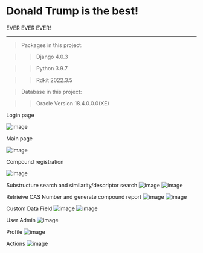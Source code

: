 # Donald Trump is the best!

EVER EVER EVER!



**********************************************
>Packages in this project:

>>Django                 4.0.3

>>Python                 3.9.7

>>Rdkit                  2022.3.5

>Database in this project:

>>Oracle                 Version 18.4.0.0.0(XE)

Login page

![image](https://user-images.githubusercontent.com/110211839/188128686-bad3e1c1-56cd-48ee-a824-40bb9104be38.png)

Main page

![image](https://user-images.githubusercontent.com/110211839/190569452-77fd6fc3-e266-4ec8-8fb2-c78f41f705a9.png)

Compound registration

![image](https://user-images.githubusercontent.com/110211839/190569556-7492f8b3-8916-4e41-8e03-78888b4fead9.png)

Substructure search and similarity/descriptor search
![image](https://user-images.githubusercontent.com/110211839/190569606-cc752875-5b0b-4de7-9851-ceb9b80ba1c0.png)
![image](https://user-images.githubusercontent.com/110211839/190569637-ae6fc69e-6147-4ce5-9d4b-00492ebe1192.png)


Retrieive CAS Number and generate compound report
![image](https://user-images.githubusercontent.com/110211839/190569708-6fcf5953-d08b-4f56-ac6e-fcf7d3e6cd7b.png)
![image](https://user-images.githubusercontent.com/110211839/190561267-a2767b68-1e5c-4871-8a3a-86e515a65fc3.png)


Custom Data Field
![image](https://user-images.githubusercontent.com/110211839/190569764-2bf52e17-6258-44da-b6e2-edc23d9432a9.png)
![image](https://user-images.githubusercontent.com/110211839/190569801-add77299-05a7-4ac8-8bf4-cf5f873dff62.png)

User Admin
![image](https://user-images.githubusercontent.com/110211839/190569868-3f5886b8-4a93-4f2a-9d88-df0a792c131d.png)

Profile
![image](https://user-images.githubusercontent.com/110211839/190569937-2bc78a0a-b4bf-49aa-ae62-defc22d9b96c.png)

Actions
![image](https://user-images.githubusercontent.com/110211839/190570055-8bd5b27b-8f3d-43b5-aa23-044dcf91438a.png)



